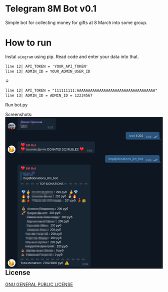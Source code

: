 # Telegram 8M Bot v0.1

Simple bot for collecting money for gifts at 8 March into some group.

# How to run
Instal `aiogram` using pip.
Read code and enter your data into that.
```
line 12| API_TOKEN = 'YOUR_API_TOKEN'
line 13| ADMIN_ID = YOUR_ADMIN_USER_ID
```
↓
```
line 12| API_TOKEN = "111111111:AAAAAAAAAAAAAAAAAAAAAAAAAAAAAAAAAAA"
line 13| ADMIN_ID = ADMIN_ID = 12234567
```
Run bot.py

Screenshots:<br>
<img src="https://raw.githubusercontent.com/V1A0/Telegram-bots/master/donations/8M%20Bot/pic_1.png"
    alt="example-screenshot"
    style="float: left;" />


## License
[GNU GENERAL PUBLIC LICENSE](./LICENSE)
